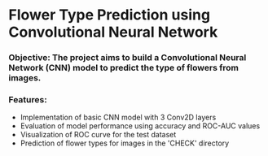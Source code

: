 # Flower Type Prediction using Convolutional Neural Network

### Objective: The project aims to build a Convolutional Neural Network (CNN) model to predict the type of flowers from images.

### Features: 
- Implementation of basic CNN model with 3 Conv2D layers
- Evaluation of model performance using accuracy and ROC-AUC values
- Visualization of ROC curve for the test dataset
- Prediction of flower types for images in the 'CHECK' directory

